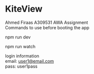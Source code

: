 # KiteView
Ahmed Firaas A309531 AWA Assignment <br>
Commands to use before booting the app

npm run dev <br>

npm run watch <br>

login  information <br>
email: user1@email.com <br>
pass: user1pass <br>
